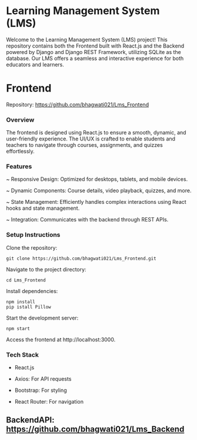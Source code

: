 # Learning Management System (LMS)

Welcome to the Learning Management System (LMS) project! This repository contains both the Frontend built with React.js and the Backend powered by Django and Django REST Framework, utilizing SQLite as the database. Our LMS offers a seamless and interactive experience for both educators and learners.

# Frontend

Repository: https://github.com/bhagwati021/Lms_Frontend

### Overview

The frontend is designed using React.js to ensure a smooth, dynamic, and user-friendly experience. The UI/UX is crafted to enable students and teachers to navigate through courses, assignments, and quizzes effortlessly.

### Features

~ Responsive Design: Optimized for desktops, tablets, and mobile devices.

~ Dynamic Components: Course details, video playback, quizzes, and more.

~ State Management: Efficiently handles complex interactions using React hooks and state management.

~ Integration: Communicates with the backend through REST APIs.

### Setup Instructions

Clone the repository:

    git clone https://github.com/bhagwati021/Lms_Frontend.git

Navigate to the project directory:

    cd Lms_Frontend

Install dependencies:
    
    npm install
    pip istall Pillow

Start the development server:

    npm start

Access the frontend at http://localhost:3000.

### Tech Stack

- React.js

- Axios: For API requests

- Bootstrap: For styling

- React Router: For navigation

## BackendAPI: https://github.com/bhagwati021/Lms_Backend 
